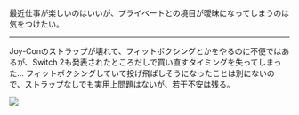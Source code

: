 最近仕事が楽しいのはいいが、プライベートとの境目が曖昧になってしまうのは気をつけたい。

---

Joy-Conのストラップが壊れて、フィットボクシングとかをやるのに不便ではあるが、Switch 2も発表されたところだしで買い直すタイミングを失ってしまった... フィットボクシングしていて投げ飛ばしそうになったことは別にないので、ストラップなしでも実用上問題はないが、若干不安は残る。

![](https://photos.apkas.net/medium/202501/20250123-201507.webp)
